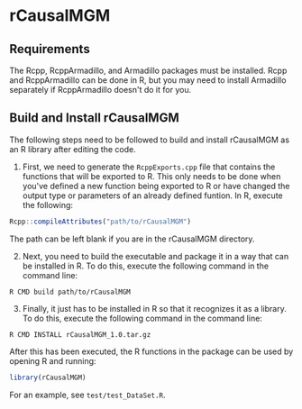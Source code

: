 # rCausalMGM

## Requirements

The Rcpp, RcppArmadillo, and Armadillo packages must be installed. Rcpp and RcppArmadillo can be done in R, but you may need to install Armadillo separately if RcppArmadillo doesn't do it for you.

## Build and Install rCausalMGM

The following steps need to be followed to build and install rCausalMGM as an R library after editing the code.

1. First, we need to generate the `RcppExports.cpp` file that contains the functions that will be exported to R. This only needs to be done when you've defined a new function being exported to R or have changed the output type or parameters of an already defined funtion. In R, execute the following:

```R
Rcpp::compileAttributes("path/to/rCausalMGM")
```

The path can be left blank if you are in the rCausalMGM directory. 

2. Next, you need to build the executable and package it in a way that can be installed in R. To do this, execute the following command in the command line:

```
R CMD build path/to/rCausalMGM
```

3. Finally, it just has to be installed in R so that it recognizes it as a library. To do this, execute the following command in the command line:

```
R CMD INSTALL rCausalMGM_1.0.tar.gz
```

After this has been executed, the R functions in the package can be used by opening R and running:

```R
library(rCausalMGM)
```

For an example, see `test/test_DataSet.R`.
